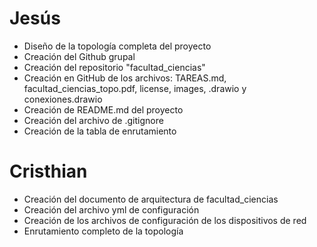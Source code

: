 # Jesús
- Diseño de la topología completa del proyecto
- Creación del Github grupal
- Creación del repositorio "facultad_ciencias" 
- Creación en GitHub de los archivos: TAREAS.md, facultad_ciencias_topo.pdf, license, images, .drawio y conexiones.drawio
- Creación de README.md del proyecto 
- Creación del archivo de .gitignore
- Creación de la tabla de enrutamiento

# Cristhian
- Creación del documento de arquitectura de facultad_ciencias 
- Creación del archivo yml de configuración 
- Creación de los archivos de configuración de los dispositivos de red
- Enrutamiento completo de la topología
